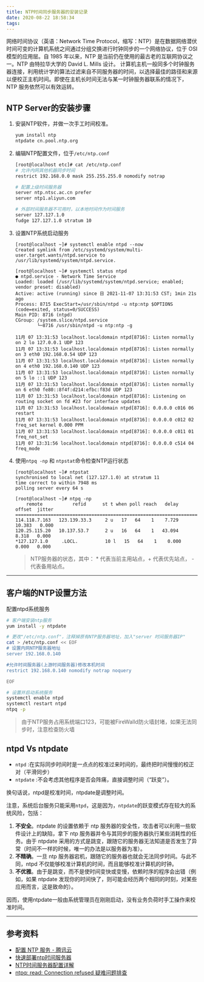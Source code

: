 ```yaml
---
title: NTP时间同步服务器的安装记录
date: 2020-08-22 18:58:34
tags:
---
```


网络时间协议（英语：Network Time Protocol，缩写：NTP）是在数据网络潜伏时间可变的计算机系统之间通过分组交换进行时钟同步的一个网络协议，位于 OSI 模型的应用层。自 1985 年以来，NTP 是当前仍在使用的最古老的互联网协议之一。NTP 由特拉华大学的 David L. Mills 设计。
计算机主机一般同多个时钟服务器连接，利用统计学的算法过滤来自不同服务器的时间，以选择最佳的路径和来源以便校正主机时间。即使在主机长时间无法与某一时钟服务器联系的情况下，NTP 服务依然可以有效运转。

## NTP Server的安装步骤

1. 安装NTP软件，并做一次手工时间校准。

    ``` bash
    yum install ntp
    ntpdate cn.pool.ntp.org

    ```

2. 编辑NTP配置文件，位于`/etc/ntp.conf`

    ``` bash
    [root@localhost etc]# cat /etc/ntp.conf
    # 允许内网其他机器同步时间
    restrict 192.168.0.0 mask 255.255.255.0 nomodify notrap

    # 配置上级时间服务器
    server ntp.ntsc.ac.cn prefer
    server ntp1.aliyun.com

    # 外部时间服务器不可用时，以本地时间作为时间服务
    server 127.127.1.0
    fudge 127.127.1.0 stratum 10
    ```

3. 设置NTP系统启动服务

    ``` console
    [root@localhost ~]# systemctl enable ntpd --now
    Created symlink from /etc/systemd/system/multi-user.target.wants/ntpd.service to /usr/lib/systemd/system/ntpd.service.

    [root@localhost ~]# systemctl status ntpd
    ● ntpd.service - Network Time Service
    Loaded: loaded (/usr/lib/systemd/system/ntpd.service; enabled; vendor preset: disabled)
    Active: active (running) since 日 2021-11-07 13:31:53 CST; 1min 21s ago
    Process: 8715 ExecStart=/usr/sbin/ntpd -u ntp:ntp $OPTIONS (code=exited, status=0/SUCCESS)
    Main PID: 8716 (ntpd)
    CGroup: /system.slice/ntpd.service
            └─8716 /usr/sbin/ntpd -u ntp:ntp -g

    11月 07 13:31:53 localhost.localdomain ntpd[8716]: Listen normally on 2 lo 127.0.0.1 UDP 123
    11月 07 13:31:53 localhost.localdomain ntpd[8716]: Listen normally on 3 eth0 192.168.0.54 UDP 123
    11月 07 13:31:53 localhost.localdomain ntpd[8716]: Listen normally on 4 eth0 192.168.0.140 UDP 123
    11月 07 13:31:53 localhost.localdomain ntpd[8716]: Listen normally on 5 lo ::1 UDP 123
    11月 07 13:31:53 localhost.localdomain ntpd[8716]: Listen normally on 6 eth0 fe80::8f4f:d214:efbc:f83d UDP 123
    11月 07 13:31:53 localhost.localdomain ntpd[8716]: Listening on routing socket on fd #23 for interface updates
    11月 07 13:31:53 localhost.localdomain ntpd[8716]: 0.0.0.0 c016 06 restart
    11月 07 13:31:53 localhost.localdomain ntpd[8716]: 0.0.0.0 c012 02 freq_set kernel 0.000 PPM
    11月 07 13:31:53 localhost.localdomain ntpd[8716]: 0.0.0.0 c011 01 freq_not_set
    11月 07 13:31:56 localhost.localdomain ntpd[8716]: 0.0.0.0 c514 04 freq_mode
    ```

4. 使用`ntpq -np` 和 `ntpstat`命令检查NTP运行状态

    ``` console
    [root@localhost ~]# ntpstat
    synchronised to local net (127.127.1.0) at stratum 11
    time correct to within 7948 ms
    polling server every 64 s

    [root@localhost ~]# ntpq -np
        remote           refid      st t when poll reach   delay   offset  jitter
    ==============================================================================
    114.118.7.163   123.139.33.3     2 u   17   64    1    7.729   10.383   0.000
    120.25.115.20   10.137.53.7      2 u   16   64    1   43.094    8.318   0.000
    *127.127.1.0     .LOCL.          10 l   15   64    1    0.000    0.000   0.000
    ```

    > NTP服务器的状态，其中： * 代表当前主用站点，+ 代表优先站点， - 代表备用站点。

---

## 客户端的NTP设置方法

配置ntpd系统服务

``` sh
# 客户端安装ntp服务
yum install -y ntpdate

# 更改"/etc/ntp.conf"，注释掉原有NTP服务器地址，加入"server 时间服务器IP"
cat > /etc/ntp.conf << EOF
# 设置内网NTP服务器地址
server 192.168.0.140

#允许时间服务器(上游时间服务器)修改本机时间
restrict 192.168.0.140 nomodify notrap noquery

EOF

# 设置并启动系统服务
systemctl enable ntpd
systemctl restart ntpd
ntpq -p
```

> 由于NTP服务占用系统端口123，可能被FireWalld防火墙封堵，如果无法同步时，注意检查防火墙

## ntpd Vs ntpdate

- `ntpd`    :在实际同步时间时是一点点的校准过来时间的，最终把时间慢慢的校正对（平滑同步）
- `ntpdate` :不会考虑其他程序是否会阵痛，直接调整时间（“跃变”）。

换句话说，ntpd是校准时间，ntpdate是调整时间。

注意，系统后台服务只能采用`ntpd`，这是因为，`ntpdate`的跃变模式存在较大的系统风险，包括：

1. **不安全**。ntpdate 的设置依赖于 ntp 服务器的安全性，攻击者可以利用一些软件设计上的缺陷，拿下 ntp 服务器并令与其同步的服务器执行某些消耗性的任务。由于 ntpdate 采用的方式是跳变，跟随它的服务器无法知道是否发生了异常（时间不一样的时候，唯一的办法是以服务器为准）。
2. **不精确**。一旦 ntp 服务器宕机，跟随它的服务器也就会无法同步时间。与此不同，ntpd 不仅能够校准计算机的时间，而且能够校准计算机的时钟。
3. **不优雅**。由于是跳变，而不是使时间变快或变慢，依赖时序的程序会出错（例如，如果 ntpdate 发现你的时间快了，则可能会经历两个相同的时刻，对某些应用而言，这是致命的）。

因而，使用ntpdate一般由系统管理员在刚刚启动，没有业务负荷时手工操作来校准时间。

---

## 参考资料

- [配置 NTP 服务 - 腾讯云](https://cloud.tencent.com/document/product/213/30393)
- [快速部署ntp时间服务器](https://www.jianshu.com/p/8b4befdd9196)
- [NTP时间服务器配置详解](https://blog.51cto.com/wolfgang/1127162)
- [ntpq: read: Connection refused 疑难问题排查](https://huataihuang.gitbooks.io/cloud-atlas/content/service/ntp/ntpq_timed_out_nothing_received.html)
